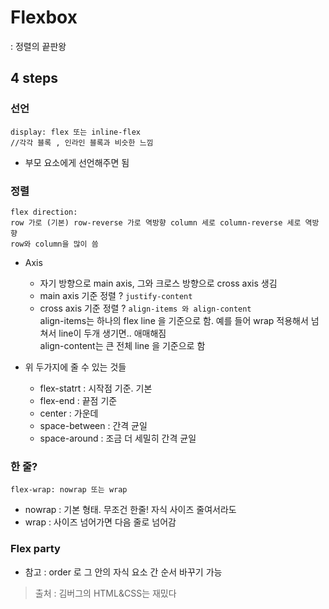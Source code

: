 # Flexbox   
: 정렬의 끝판왕

## 4 steps
### 선언
```
display: flex 또는 inline-flex
//각각 블록 , 인라인 블록과 비슷한 느낌
```
* 부모 요소에게 선언해주면 됨

### 정렬
```
flex direction: 
row 가로 (기본) row-reverse 가로 역방향 column 세로 column-reverse 세로 역방향
row와 column을 많이 씀
```
* Axis
    * 자기 방향으로 main axis, 그와 크로스 방향으로 cross axis 생김
    * main axis 기준 정렬 ? ```justify-content```
    * cross axis 기준 정렬 ? ```align-items 와 align-content```   
      align-items는 하나의 flex line 을 기준으로 함. 예를 들어 wrap 적용해서 넘쳐서 line이 두개 생기면.. 애매해짐   
      align-content는 큰 전체 line 을 기준으로 함
      
* 위 두가지에 줄 수 있는 것들
    * flex-statrt : 시작점 기준. 기본
    * flex-end : 끝점 기준
    * center : 가운데
    * space-between : 간격 균일
    * space-around : 조금 더 세밀히 간격 균일

### 한 줄?
```
flex-wrap: nowrap 또는 wrap
```
* nowrap : 기본 형태. 무조건 한줄! 자식 사이즈 줄여서라도
* wrap : 사이즈 넘어가면 다음 줄로 넘어감

### Flex party
* 참고 : order 로 그 안의 자식 요소 간 순서 바꾸기 가능

> 출처 : 김버그의 HTML&CSS는 재밌다
